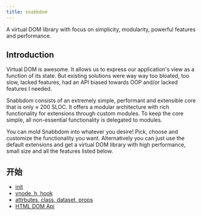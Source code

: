 ```yaml
---
title: snabbdom
---
```


A virtual DOM library with focus on simplicity, modularity, powerful features and performance.

## Introduction

Virtual DOM is awesome. It allows us to express our application's view
as a function of its state. But existing solutions were way way too
bloated, too slow, lacked features, had an API biased towards OOP
and/or lacked features I needed.

Snabbdom consists of an extremely simple, performant and extensible
core that is only ≈ 200 SLOC. It offers a modular architecture with
rich functionality for extensions through custom modules. To keep the
core simple, all non-essential functionality is delegated to modules.

You can mold Snabbdom into whatever you desire! Pick, choose and
customize the functionality you want. Alternatively you can just use
the default extensions and get a virtual DOM library with high
performance, small size and all the features listed below.

## 开始

- [init](1.md)
- [vnode, h, hook](2.md)
- [attrbutes, class, dataset, props](3.md)
- [HTML DOM Api](4.md)
